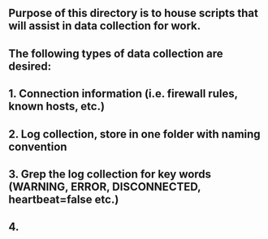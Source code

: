 ##  Purpose of this directory is to house scripts that will assist in data collection for work.

##  The following types of data collection are desired:
##  1.  Connection information (i.e. firewall rules, known hosts, etc.)
##  2.  Log collection, store in one folder with naming convention
##  3.  Grep the log collection for key words (WARNING, ERROR, DISCONNECTED, heartbeat=false etc.)
##  4.  
